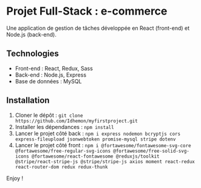 # Projet Full-Stack : e-commerce

Une application de gestion de tâches développée en React (front-end) et Node.js (back-end).

## Technologies
- Front-end : React, Redux, Sass
- Back-end : Node.js, Express
- Base de données : MySQL

## Installation
1. Cloner le dépôt : `git clone https://github.com/Idhemon/myfirstproject.git`
2. Installer les dépendances : `npm install`
3. Lancer le projet côté back : `npm i express nodemon bcryptjs cors express-fileupload jsonwebtoken promise-mysql stripe dotenv`
4. Lancer le projet côté front : `npm i @fortawesome/fontawesome-svg-core @fortawesome/free-regular-svg-icons @fortawesome/free-solid-svg-icons @fortawesome/react-fontawesome @reduxjs/toolkit @stripe/react-stripe-js @stripe/stripe-js axios moment react-redux react-router-dom redux redux-thunk`

Enjoy ! 
